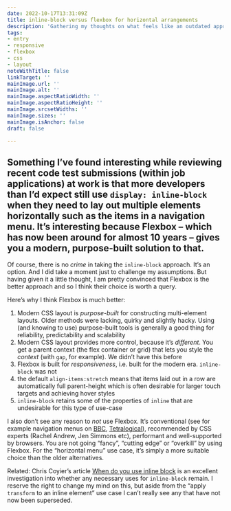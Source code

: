 ```yaml
---
date: 2022-10-17T13:31:09Z
title: inline-block versus flexbox for horizontal arrangements
description: 'Gathering my thoughts on what feels like an outdated approach'
tags:
- entry
- responsive
- flexbox
- css
- layout
noteWithTitle: false
linkTarget: ''
mainImage.url: ''
mainImage.alt: ''
mainImage.aspectRatioWidth: ''
mainImage.aspectRatioHeight: ''
mainImage.srcsetWidths: ''
mainImage.sizes: ''
mainImage.isAnchor: false
draft: false

---
```

Something I’ve found interesting while reviewing recent code test submissions (within job applications) at work is that more developers than I’d expect still use `display: inline-block` when they need to lay out multiple elements horizontally such as the items in a navigation menu. It’s interesting because Flexbox – which has now been around for almost 10 years – gives you a modern, purpose-built solution to that.
---

Of course, there is no _crime_ in taking the `inline-block` approach. It’s an option. And I did take a moment just to challenge my assumptions. But having given it a little thought, I am pretty convinced that Flexbox is the better approach and so I think their choice is worth a query. 

Here’s why I think Flexbox is much better:

1. Modern CSS layout is _purpose-built_ for constructing multi-element layouts. Older methods were lacking, quirky and slightly hacky. Using (and knowing to use) purpose-built tools is generally a good thing for reliability, predictability and scalability
2. Modern CSS layout provides more control, because it’s _different_. You get a parent context (the flex container or grid) that lets you style the _context_ (with `gap`, for example). We didn’t have this before
3. Flexbox is built for _responsiveness_, i.e. built for the modern era. `inline-block` was not
4. the default `align-items:stretch` means that items laid out in a row are automatically full parent-height which is often desirable for larger touch targets and achieving hover styles
5. `inline-block` retains some of the properties of `inline` that are undesirable for this type of use-case

I also don’t see any reason to _not_ use Flexbox. It’s conventional (see for example navigation menus on [BBC](https://www.bbc.co.uk/), [Tetralogical](https://tetralogical.com/)), recommended by CSS experts (Rachel Andrew, Jen Simmons etc), performant and well-supported by browsers. You are not going “fancy”, “cutting edge” or “overkill” by using Flexbox. For the “horizontal menu” use case, it’s simply a more suitable choice than the older alternatives. 

Related: Chris Coyier’s article [When do you use inline block](https://css-tricks.com/when-do-you-use-inline-block/) is an excellent investigation into whether any necessary uses for `inline-block` remain. I reserve the right to change my mind on this, but aside from the “apply `transform` to an inline element” use case I can’t really see any that have not now been superseded.
